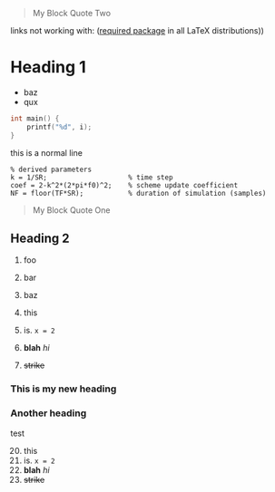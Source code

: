 > My
> Block
> Quote
> Two

links not working with: ([required package](https://ctan.org/pkg/required) in all LaTeX distributions))

# Heading 1
- baz
- qux

```c
int main() {
    printf("%d", i);
}
```

this is a normal line

```test
% derived parameters
k = 1/SR;                    % time step
coef = 2-k^2*(2*pi*f0)^2;    % scheme update coefficient
NF = floor(TF*SR);           % duration of simulation (samples)
```
> My
> Block
> Quote
> One

## Heading 2

1. foo
2. bar
3. baz

20. this
21. is. `x = 2`
22. **blah** *hi*
23. ~~strike~~

### This is my new heading
### Another heading 

test 

20. this
21. is. `x = 2`
22. **blah** *hi*
23. ~~strike~~

